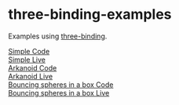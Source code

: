 # three-binding-examples
Examples using [three-binding](https://github.com/agargaro/three-binding "three-binding").

[Simple Code](https://github.com/agargaro/three-binding-examples/blob/main/src/simple.ts "Simple Code") <br />
[Simple Live](https://agargaro.github.io/three-binding-examples/simple "Simple Live") <br />
[Arkanoid Code](https://github.com/agargaro/three-binding-examples/blob/main/src/arkanoid.ts "Arkanoid Code") <br />
[Arkanoid Live](https://agargaro.github.io/three-binding-examples/arkanoid "Arkanoid Live") <br />
[Bouncing spheres in a box Code](https://github.com/agargaro/three-binding-examples/blob/main/src/bouncingSpheresInBox.ts "Bouncing spheres in a box Code") <br />
[Bouncing spheres in a box Live](https://agargaro.github.io/three-binding-examples/bouncingSpheresInBox "Bouncing spheres in a box Live") <br />
